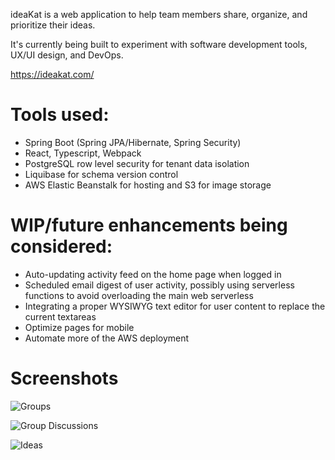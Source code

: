 ideaKat is a web application to help team members share, organize, and prioritize their ideas.

It's currently being built to experiment with software development tools, UX/UI design, and DevOps.

https://ideakat.com/

# Tools used:
- Spring Boot (Spring JPA/Hibernate, Spring Security)
- React, Typescript, Webpack 
- PostgreSQL row level security for tenant data isolation
- Liquibase for schema version control
- AWS Elastic Beanstalk for hosting and S3 for image storage 

# WIP/future enhancements being considered:
- Auto-updating activity feed on the home page when logged in
- Scheduled email digest of user activity, possibly using serverless functions to avoid overloading the main web serverless
- Integrating a proper WYSIWYG text editor for user content to replace the current textareas
- Optimize pages for mobile
- Automate more of the AWS deployment

# Screenshots
![Groups](https://i.imgur.com/DKooIyf.png "Groups for different projects and themes")

![Group Discussions](https://i.imgur.com/3ranNOj.png "Groups can have multiple discussions, which can be \"pinned\" to prioritize")

![Ideas](https://i.imgur.com/P9K6UE4.png "Contribute ideas/comments to discussions")
